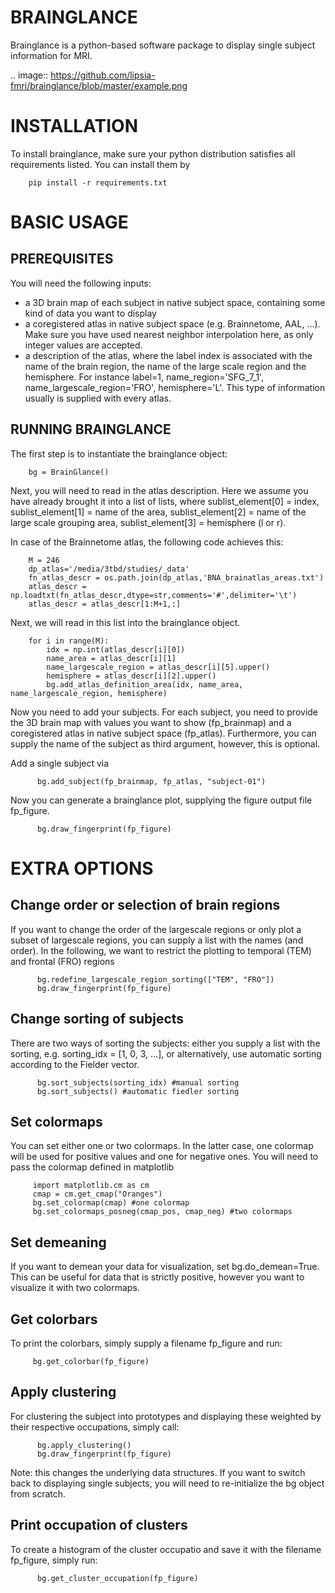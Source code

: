 BRAINGLANCE
================================
Brainglance is a python-based software package to display single subject information for MRI.


.. image:: https://github.com/lipsia-fmri/brainglance/blob/master/example.png




INSTALLATION
================================

To install brainglance, make sure your python distribution satisfies all requirements listed.
You can install them by



        pip install -r requirements.txt


BASIC USAGE
================================

PREREQUISITES
-----------------

You will need the following inputs:

- a 3D brain map of each subject in native subject space, containing some kind of data you want to display
- a coregistered atlas in native subject space (e.g. Brainnetome, AAL, ...). Make sure you have used nearest neighbor interpolation here, as only integer values are accepted.
- a description of the atlas, where the label index is associated with the name of the brain region, the name of the large scale region and the hemisphere. For instance label=1, name_region='SFG_7_1', name_largescale_region='FRO', hemisphere='L'. This type of information usually is supplied with every atlas.


RUNNING BRAINGLANCE
--------------------------

The first step is to instantiate the brainglance object:


        bg = BrainGlance()


Next, you will need to read in the atlas description. Here we assume you have already brought it into a list of lists, where sublist_element[0] = index, sublist_element[1] = name of the area, sublist_element[2] = name of the large scale grouping area, sublist_element[3] = hemisphere (l or r).

In case of the Brainnetome atlas, the following code achieves this:


        M = 246
        dp_atlas='/media/3tbd/studies/_data'
        fn_atlas_descr = os.path.join(dp_atlas,'BNA_brainatlas_areas.txt')
        atlas_descr = np.loadtxt(fn_atlas_descr,dtype=str,comments='#',delimiter='\t')
        atlas_descr = atlas_descr[1:M+1,:]


Next, we will read in this list into the brainglance object.



        for i in range(M):
            idx = np.int(atlas_descr[i][0])
            name_area = atlas_descr[i][1]
            name_largescale_region = atlas_descr[i][5].upper()
            hemisphere = atlas_descr[i][2].upper()
            bg.add_atlas_definition_area(idx, name_area, name_largescale_region, hemisphere)


Now you need to add your subjects. For each subject, you need to provide the 3D brain map with values you want to show (fp_brainmap) and a coregistered atlas in native subject space (fp_atlas). Furthermore, you can supply the name of the subject as third argument, however, this is optional.

Add a single subject via


          bg.add_subject(fp_brainmap, fp_atlas, "subject-01")


Now you can generate a brainglance plot, supplying the figure output file fp_figure.


          bg.draw_fingerprint(fp_figure)



EXTRA OPTIONS
=========================

Change order or selection of brain regions
-----------------------------------------------

If you want to change the order of the largescale regions or only plot a subset of largescale regions, you can supply a list with the names (and order). In the following, we want to restrict the plotting to temporal (TEM) and frontal (FRO) regions


          bg.redefine_largescale_region_sorting(["TEM", "FRO"])
          bg.draw_fingerprint(fp_figure)


Change sorting of subjects
-----------------------------------------------

There are two ways of sorting the subjects: either you supply a list with the sorting, e.g. sorting_idx = [1, 0, 3, ...], or alternatively, use automatic sorting according to the Fielder vector.


          bg.sort_subjects(sorting_idx) #manual sorting
          bg.sort_subjects() #automatic fiedler sorting



Set colormaps
------------------
You can set either one or two colormaps. In the latter case, one colormap will be used for positive values and one for negative ones. You will need to pass the colormap defined in matplotlib



         import matplotlib.cm as cm
         cmap = cm.get_cmap("Oranges")
         bg.set_colormap(cmap) #one colormap
         bg.set_colormaps_posneg(cmap_pos, cmap_neg) #two colormaps



Set demeaning
------------------

If you want to demean your data for visualization, set bg.do_demean=True. This can be useful for data that is strictly positive, however you want to visualize it with two colormaps.


Get colorbars
--------------------

To print the colorbars, simply supply a filename fp_figure and run:


         bg.get_colorbar(fp_figure)




Apply clustering
-----------------------------------------------

For clustering the subject into prototypes and displaying these weighted by their respective occupations, simply call:


          bg.apply_clustering()
          bg.draw_fingerprint(fp_figure)


Note: this changes the underlying data structures. If you want to switch back to displaying single subjects, you will need to re-initialize the bg object from scratch.


Print occupation of clusters
-----------------------------------------------

To create a histogram of the cluster occupatio and save it with the filename fp_figure, simply run:


          bg.get_cluster_occupation(fp_figure)
